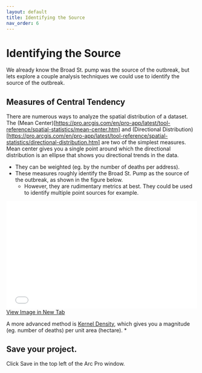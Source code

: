 ```yaml
---
layout: default
title: Identifying the Source
nav_order: 6
---
```


# Identifying the Source

We already know the Broad St. pump was the source of the outbreak, but lets explore a couple analysis techniques we could use to identify the source of the outbreak.

## Measures of Central Tendency

There are numerous ways to analyze the spatial distribution of a dataset.  The (Mean Center)[https://pro.arcgis.com/en/pro-app/latest/tool-reference/spatial-statistics/mean-center.htm] and (Directional Distribution)[https://pro.arcgis.com/en/pro-app/latest/tool-reference/spatial-statistics/directional-distribution.htm] are two of the simplest measures.  Mean center gives you a single point around which the directional distribution is an ellipse that shows you directional trends in the data.
* They can be weighted (eg. by the number of deaths per address).
* These measures roughly identify the Broad St. Pump as the source of the outbreak, as shown in the figure below.
  * However, they are rudimentary metrics at best.  They could be used to identify multiple point sources for example.

<div style="overflow: hidden;
  padding-top: 56.25%;
  position: relative">
  <iframe src="Distribution.png" title="Processes" scrolling="no" frameborder="0"
    style="border: 0;
   height: 100%;
   left: 0;
   position: absolute;
   top: 0;
   width: 100%;">
   <p>Your browser does not support iframes.</p>
 </iframe>
</div>
<a href="Distribution.png" target="_blank">View Image in New Tab</a>


A more advanced method is [Kernel Density](https://pro.arcgis.com/en/pro-app/latest/tool-reference/spatial-analyst/kernel-density.htm), which gives you a magnitude (eg. number of deaths) per unit area (hectare).
* 


## Save your project.

Click Save in the top left of the Arc Pro window.
